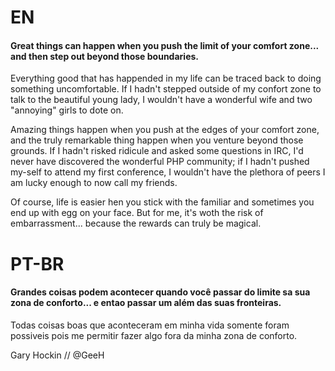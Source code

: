 # EN

#### Great things can happen when you push the limit of your comfort zone... and then step out beyond those boundaries.

Everything good that has happended in my life can be traced back to doing something uncomfortable. If I hadn't stepped outside of my
confort zone to talk to the beautiful young lady, I wouldn't have a wonderful wife and two "annoying" girls to dote on.

Amazing things happen when you push at the edges of your comfort zone, and the truly remarkable thing happen when you venture
beyond those grounds. If I hadn't risked ridicule and asked some questions in IRC, I'd never have discovered the wonderful
PHP community; if I hadn't pushed my-self to attend my first conference, I wouldn't have the plethora of peers I am lucky enough to now call my
friends.

Of course, life is easier hen you stick with the familiar and sometimes you end up with egg on your face. But for me, it's 
woth the risk of embarrassment... because the rewards can truly be magical.


# PT-BR

#### Grandes coisas podem acontecer quando você passar do limite sa sua zona de conforto... e entao passar um além das suas fronteiras.

Todas coisas boas que aconteceram em minha vida somente foram possiveis pois me permitir fazer algo fora da minha zona de conforto.


Gary Hockin // @GeeH
